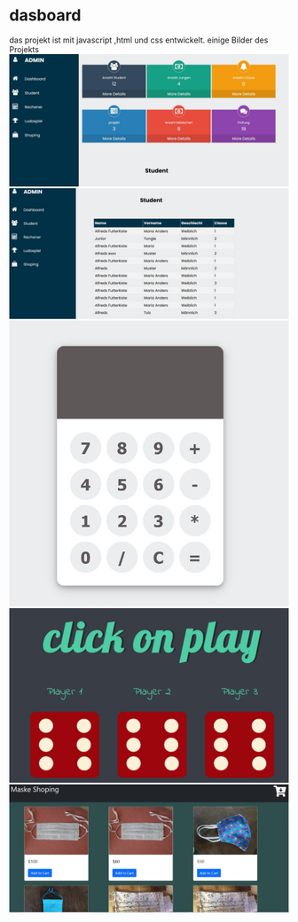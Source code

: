 # dasboard
das projekt ist mit javascript ,html und css entwickelt.
einige Bilder des Projekts
![](bild/bild1.jpg)
![](bild/bild2.jpg)
![](bild/bild3.jpg)
![](bild/bild4.jpg)
![](bild/bild5.jpg)
